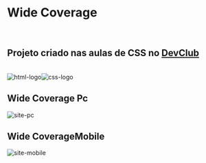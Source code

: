 <h1>Wide Coverage</h1>
<br>
<h2>Projeto criado nas aulas de CSS no <a href="https://rodolfomori.com.br/devclub-comercial/">DevClub<a> </h2> 
<br>
<img src="https://img.shields.io/badge/HTML5-E34F26?style=for-the-badge&logo=html5&logoColor=white" alt="html-logo" /><img src="https://img.shields.io/badge/CSS3-1572B6?style=for-the-badge&logo=css3&logoColor=white" alt="css-logo"/> 
<h2>Wide Coverage Pc</h2>
<img src="https://github.com/vitorandrade222/Projeto-wide-coverage-git/blob/main/assets/pc.jpg" alt="site-pc">
<h2>Wide CoverageMobile</h2>
<img src="https://github.com/vitorandrade222/Projeto-wide-coverage-git/blob/main/assets/mobile.jpg" alt="site-mobile">
